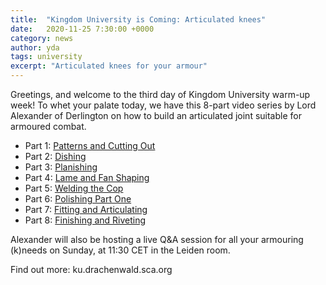 ```yaml
---
title:  "Kingdom University is Coming: Articulated knees"
date:   2020-11-25 7:30:00 +0000
category: news
author: yda
tags: university
excerpt: "Articulated knees for your armour"
---
```

Greetings, and welcome to the third day of Kingdom University warm-up week! To whet your palate today, we have this 8-part video series by Lord Alexander of Derlington on how to build an articulated joint suitable for armoured combat.

* Part 1: [Patterns and Cutting Out](https://youtu.be/45nd4VFZdMs)
* Part 2: [Dishing](https://youtu.be/xboOLJgHMIE)
* Part 3: [Planishing](https://youtu.be/FxbwIF6vvGA)
* Part 4: [Lame and Fan Shaping](https://youtu.be/tcxUVIbXBtQ)
* Part 5: [Welding the Cop](https://youtu.be/ckQSUjyukxI)
* Part 6: [Polishing Part One](https://youtu.be/Kn3KmVYNKjg)
* Part 7: [Fitting and Articulating](https://youtu.be/EOwpTbG34pI)
* Part 8: [Finishing and Riveting](https://youtu.be/nxZSNH-Lvds)

Alexander will also be hosting a live Q&A session for all your armouring (k)needs on Sunday, at 11:30 CET in the Leiden room.

Find out more: ku.drachenwald.sca.org